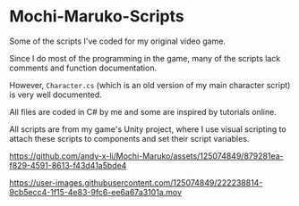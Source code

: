 # Mochi-Maruko-Scripts

Some of the scripts I've coded for my original video game. 

Since I do most of the programming in the game, many of the scripts lack comments and function documentation. 

However, `Character.cs` (which is an old version of my main character script) is very well documented. 

All files are coded in C# by me and some are inspired by tutorials online. 

All scripts are from my game's Unity project, where I use visual scripting to attach these scripts to components and set their script variables. 

https://github.com/andy-x-li/Mochi-Maruko/assets/125074849/879281ea-f829-4591-8613-f43d41a5bde4

https://user-images.githubusercontent.com/125074849/222238814-9cb5ecc4-1f15-4e83-9fc6-ee6a67a3101a.mov

